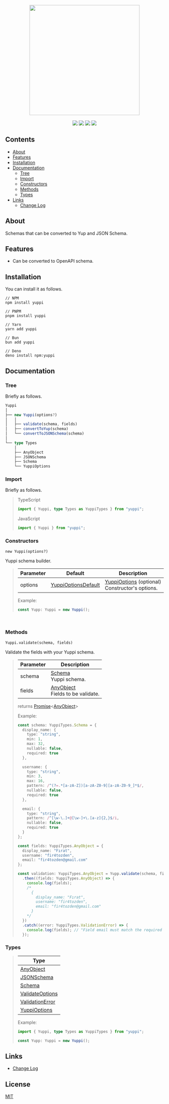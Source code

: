[String]: https://developer.mozilla.org/en-US/docs/Web/JavaScript/Reference/Global_Objects/String
[Number]: https://developer.mozilla.org/en-US/docs/Web/JavaScript/Reference/Global_Objects/Number
[Date]: https://developer.mozilla.org/en-US/docs/Web/JavaScript/Reference/Global_Objects/Date
[Object]: https://developer.mozilla.org/en-US/docs/Web/JavaScript/Reference/Global_Objects/Object
[Array]: https://developer.mozilla.org/en-US/docs/Web/JavaScript/Reference/Global_Objects/Array
[Boolean]: https://developer.mozilla.org/en-US/docs/Web/JavaScript/Reference/Global_Objects/Boolean
[Buffer]: https://developer.mozilla.org/en-US/docs/Web/JavaScript/Reference/Global_Objects/ArrayBuffer
[Function]: https://developer.mozilla.org/en-US/docs/Web/JavaScript/Reference/Global_Objects/Function
[Promise]: https://developer.mozilla.org/en-US/docs/Web/JavaScript/Reference/Global_Objects/Promise
[Void]: https://developer.mozilla.org/en-US/docs/Web/JavaScript/Reference/Global_Objects/Undefined
[YuppiOptionsDefault]: ./src/defaults/YuppiOptions.default.ts
[AnyObject]: ./src/types/AnyObject.type.ts
[JSONSchema]: ./src/types/JSONSchema.type.ts
[Schema]: ./src/types/Schema.type.ts
[ValidateOptions]: ./src/types/ValidateOptions.type.ts
[ValidationError]: ./src/types/ValidationError.type.ts
[YuppiOptions]: ./src/types/YuppiOptions.type.ts

<div align="center">
  <br/>
  <img src="https://i.ibb.co/kVmjj374/logo.png" width="350px"/>
  <br/>
  <br/>
  <img src="https://img.shields.io/npm/v/yuppi?label=version&color=%23633BFF"/>
  <img src="https://img.shields.io/npm/l/yuppi?label=license&color=%23633BFF"/>
  <img src="https://img.shields.io/npm/dt/yuppi?label=downloads&color=%2300927F"/>
  <img src="https://img.shields.io/npm/unpacked-size/yuppi?label=size&color=%2300927F"/>
</div>

## Contents

- [About](#about)
- [Features](#features)
- [Installation](#installation)
- [Documentation](#documentation)
  - [Tree](#tree)
  - [Import](#import)
  - [Constructors](#constructors)
  - [Methods](#methods)
  - [Types](#types)
- [Links](#links)
  - [Change Log](CHANGELOG.md)

## About

Schemas that can be converted to Yup and JSON Schema.

## Features

- Can be converted to OpenAPI schema.

## Installation

You can install it as follows.

```shell
// NPM
npm install yuppi

// PNPM
pnpm install yuppi

// Yarn
yarn add yuppi

// Bun
bun add yuppi

// Deno
deno install npm:yuppi
```

## Documentation

### Tree

Briefly as follows.

```typescript
Yuppi
│
├── new Yuppi(options?)
│   │
│   ├── validate(schema, fields)
│   ├── convertToYup(schema)
│   └── convertToJSONSchema(schema)
│
└── type Types
    │
    ├── AnyObject
    ├── JSONSchema
    ├── Schema
    └── YuppiOptions
```

### Import

Briefly as follows.

> TypeScript
>
> ```typescript
> import { Yuppi, type Types as YuppiTypes } from "yuppi";
> ```
>
> JavaScript
>
> ```javascript
> import { Yuppi } from "yuppi";
> ```

### Constructors

`new Yuppi(options?)`

Yuppi schema builder.

> | Parameter | Default               | Description                                          |
> | --------- | --------------------- | ---------------------------------------------------- |
> | options   | [YuppiOptionsDefault] | [YuppiOptions] (optional)<br/>Constructor's options. |
>
> Example:
>
> ```typescript
> const Yupp: Yuppi = new Yuppi();
> ```

<br/>

### Methods

`Yuppi.validate(schema, fields)`

Validate the fields with your Yuppi schema.

> | Parameter | Description                                       |
> | --------- | ------------------------------------------------- |
> | schema    | [Schema]<br/>Yuppi schema.                        |
> | fields    | [AnyObject]<br/>Fields to be validate. |
>
> returns [Promise]<[AnyObject]>
>
> Example:
>
> ```typescript
> const schema: YuppiTypes.Schema = {
>   display_name: {
>     type: "string",
>     min: 1,
>     max: 32,
>     nullable: false,
>     required: true
>   },
>
>   username: {
>     type: "string",
>     min: 3,
>     max: 16,
>     pattern: /^(?=.*[a-zA-Z])[a-zA-Z0-9][a-zA-Z0-9_]*$/,
>     nullable: false,
>     required: true
>   },
>
>   email: {
>     type: "string",
>     pattern: /^[\w-\.]+@[\w-]+\.[a-z]{2,}$/i,
>     nullable: false,
>     required: true
>   }
> };
>
> const fields: YuppiTypes.AnyObject = {
>   display_name: "Fırat",
>   username: "fir4tozden",
>   email: "fir4tozden@gmail.com"
> };
>
> const validation: YuppiTypes.AnyObject = Yupp.validate(schema, fields)
>   .then((fields: YuppiTypes.AnyObject) => {
>     console.log(fields);
>     /*
>       {
>         display_name: "Fırat",
>         username: "fir4tozden",
>         email: "fir4tozden@gmail.com"
>       }
>     */
>   })
>   .catch((error: YuppiTypes.ValidationError) => {
>     console.log(fields); // "Field email must match the required pattern"
>   });
> ```

### Types

> | Type              |
> | ----------------- |
> | [AnyObject]       |
> | [JSONSchema]      |
> | [Schema]          |
> | [ValidateOptions] |
> | [ValidationError] |
> | [YuppiOptions]    |
>
> Example:
>
> ```typescript
> import { Yuppi, type Types as YuppiTypes } from "yuppi";
>
> const Yupp: Yuppi = new Yuppi();
> ```

## Links

- [Change Log](CHANGELOG.md)

## License

[MIT](LICENSE.md)

